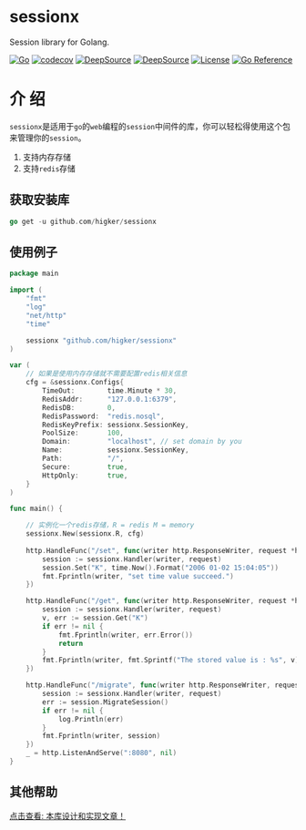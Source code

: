 # sessionx
Session library for Golang.

[![Go](https://github.com/higker/sessionx/actions/workflows/go-test.yml/badge.svg?event=push)](https://github.com/higker/sessionx/actions/workflows/go-test.yml)
[![codecov](https://codecov.io/gh/higker/sessionx/branch/master/graph/badge.svg?token=btbed5BUUZ)](https://codecov.io/gh/higker/sessionx)
[![DeepSource](https://deepsource.io/gh/higker/sessionx.svg/?label=active+issues&show_trend=true)](https://deepsource.io/gh/higker/sessionx/?ref=repository-badge)
[![DeepSource](https://deepsource.io/gh/higker/sessionx.svg/?label=resolved+issues&show_trend=true)](https://deepsource.io/gh/higker/sessionx/?ref=repository-badge)
[![License](https://img.shields.io/badge/license-MIT-db5149.svg)](https://github.com/higker/sessionx/blob/master/LICENSE)
[![Go Reference](https://pkg.go.dev/badge/github.com/higker/sessionx.svg)](https://pkg.go.dev/github.com/higker/sessionx)


# 介 绍
`sessionx`是适用于`go`的`web`编程的`session`中间件的库，你可以轻松得使用这个包来管理你的`session`。


1. 支持内存存储
2. 支持`redis`存储

## 获取安装库

```go
go get -u github.com/higker/sessionx
```

## 使用例子

```go
package main

import (
	"fmt"
	"log"
	"net/http"
	"time"

	sessionx "github.com/higker/sessionx"
)

var (
	// 如果是使用内存存储就不需要配置redis相关信息
	cfg = &sessionx.Configs{
		TimeOut:        time.Minute * 30,
		RedisAddr:      "127.0.0.1:6379",
		RedisDB:        0,
		RedisPassword:  "redis.nosql",
		RedisKeyPrefix: sessionx.SessionKey,
		PoolSize:       100,
		Domain:         "localhost", // set domain by you
		Name:           sessionx.SessionKey,
		Path:           "/",
		Secure:         true,
		HttpOnly:       true,
	}
)

func main() {

	// 实例化一个redis存储，R = redis M = memory
	sessionx.New(sessionx.R, cfg)
	
	http.HandleFunc("/set", func(writer http.ResponseWriter, request *http.Request) {
		session := sessionx.Handler(writer, request)
		session.Set("K", time.Now().Format("2006 01-02 15:04:05"))
		fmt.Fprintln(writer, "set time value succeed.")
	})

	http.HandleFunc("/get", func(writer http.ResponseWriter, request *http.Request) {
		session := sessionx.Handler(writer, request)
		v, err := session.Get("K")
		if err != nil {
			fmt.Fprintln(writer, err.Error())
			return
		}
		fmt.Fprintln(writer, fmt.Sprintf("The stored value is : %s", v))
	})

	http.HandleFunc("/migrate", func(writer http.ResponseWriter, request *http.Request) {
		session := sessionx.Handler(writer, request)
		err := session.MigrateSession()
		if err != nil {
			log.Println(err)
		}
		fmt.Fprintln(writer, session)
	})
	_ = http.ListenAndServe(":8080", nil)
}

```
## 其他帮助

[点击查看: 本库设计和实现文章！](https://mp.weixin.qq.com/s/z_mLGZKXt0hO1l8UWjukUg)
